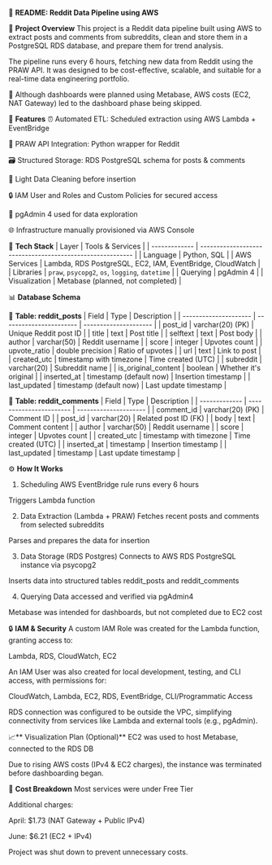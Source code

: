 📘 **README: Reddit Data Pipeline using AWS**

📌 **Project Overview**
This project is a Reddit data pipeline built using AWS to extract posts and comments from subreddits, clean and store them in a PostgreSQL RDS database, and prepare them for trend analysis.

The pipeline runs every 6 hours, fetching new data from Reddit using the PRAW API. It was designed to be cost-effective, scalable, and suitable for a real-time data engineering portfolio.

🚧 Although dashboards were planned using Metabase, AWS costs (EC2, NAT Gateway) led to the dashboard phase being skipped.

🚀 **Features**
⏰ Automated ETL: Scheduled extraction using AWS Lambda + EventBridge

🐍 PRAW API Integration: Python wrapper for Reddit

🗃️ Structured Storage: RDS PostgreSQL schema for posts & comments

🧹 Light Data Cleaning before insertion

🔒 IAM User and Roles and Custom Policies for secured access

🧰 pgAdmin 4 used for data exploration

🌐 Infrastructure manually provisioned via AWS Console

🔧 **Tech Stack**
| Layer         | Tools & Services                                          |
| ------------- | --------------------------------------------------------- |
| Language      | Python, SQL                                               |
| AWS Services  | Lambda, RDS PostgreSQL, EC2, IAM, EventBridge, CloudWatch |
| Libraries     | `praw`, `psycopg2`, `os`, `logging`, `datetime`           |
| Querying      | pgAdmin 4                                                 |
| Visualization | Metabase (planned, not completed)                         |


📊 **Database Schema**

📌 **Table: reddit_posts**
| Field                 | Type                    | Description           |
| --------------------- | ----------------------- | --------------------- |
| post\_id              | varchar(20) (PK)        | Unique Reddit post ID |
| title                 | text                    | Post title            |
| selftext              | text                    | Post body             |
| author                | varchar(50)             | Reddit username       |
| score                 | integer                 | Upvotes count         |
| upvote\_ratio         | double precision        | Ratio of upvotes      |
| url                   | text                    | Link to post          |
| created\_utc          | timestamp with timezone | Time created (UTC)    |
| subreddit             | varchar(20)             | Subreddit name        |
| is\_original\_content | boolean                 | Whether it's original |
| inserted\_at          | timestamp (default now) | Insertion timestamp   |
| last\_updated         | timestamp (default now) | Last update timestamp |


📌 **Table: reddit_comments**
| Field         | Type                    | Description           |
| ------------- | ----------------------- | --------------------- |
| comment\_id   | varchar(20) (PK)        | Comment ID            |
| post\_id      | varchar(20)             | Related post ID (FK)  |
| body          | text                    | Comment content       |
| author        | varchar(50)             | Reddit username       |
| score         | integer                 | Upvotes count         |
| created\_utc  | timestamp with timezone | Time created (UTC)    |
| inserted\_at  | timestamp               | Insertion timestamp   |
| last\_updated | timestamp               | Last update timestamp |


⚙️ **How It Works**
1. Scheduling
AWS EventBridge rule runs every 6 hours

Triggers Lambda function

2. Data Extraction (Lambda + PRAW)
Fetches recent posts and comments from selected subreddits

Parses and prepares the data for insertion

3. Data Storage (RDS Postgres)
Connects to AWS RDS PostgreSQL instance via psycopg2

Inserts data into structured tables reddit_posts and reddit_comments

4. Querying
Data accessed and verified via pgAdmin4

Metabase was intended for dashboards, but not completed due to EC2 cost

🔒 **IAM & Security**
A custom IAM Role was created for the Lambda function, granting access to:

Lambda, RDS, CloudWatch, EC2

An IAM User was also created for local development, testing, and CLI access, with permissions for:

CloudWatch, Lambda, EC2, RDS, EventBridge, CLI/Programmatic Access

RDS connection was configured to be outside the VPC, simplifying connectivity from services like Lambda and external tools (e.g., pgAdmin).

📈** Visualization Plan (Optional)**
EC2 was used to host Metabase, connected to the RDS DB

Due to rising AWS costs (IPv4 & EC2 charges), the instance was terminated before dashboarding began.

💸 **Cost Breakdown**
Most services were under Free Tier

Additional charges:

April: $1.73 (NAT Gateway + Public IPv4)

June: $6.21 (EC2 + IPv4)

Project was shut down to prevent unnecessary costs.
